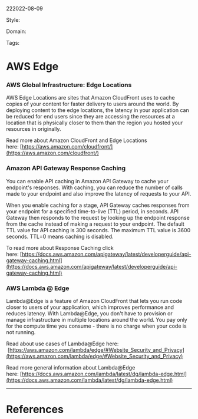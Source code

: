 222022-08-09

Style: 

Domain:

Tags:

# AWS Edge

### **AWS Global Infrastructure: Edge Locations**

AWS Edge Locations are sites that Amazon CloudFront uses to cache copies of your content for faster delivery to users around the world. By deploying content to the edge locations, the latency in your application can be reduced for end users since they are accessing the resources at a location that is physically closer to them than the region you hosted your resources in originally. 

Read more about Amazon CloudFront and Edge Locations here: [https://aws.amazon.com/cloudfront/](https://aws.amazon.com/cloudfront/)

### **Amazon API Gateway Response Caching**

You can enable API caching in Amazon API Gateway to cache your endpoint's responses. With caching, you can reduce the number of calls made to your endpoint and also improve the latency of requests to your API.

When you enable caching for a stage, API Gateway caches responses from your endpoint for a specified time-to-live (TTL) period, in seconds. API Gateway then responds to the request by looking up the endpoint response from the cache instead of making a request to your endpoint. The default TTL value for API caching is 300 seconds. The maximum TTL value is 3600 seconds. TTL=0 means caching is disabled.

To read more about Response Caching click here: [https://docs.aws.amazon.com/apigateway/latest/developerguide/api-gateway-caching.html](https://docs.aws.amazon.com/apigateway/latest/developerguide/api-gateway-caching.html)

### **AWS Lambda @ Edge**

Lambda@Edge is a feature of Amazon CloudFront that lets you run code closer to users of your application, which improves performance and reduces latency. With Lambda@Edge, you don't have to provision or manage infrastructure in multiple locations around the world. You pay only for the compute time you consume - there is no charge when your code is not running.

Read about use cases of Lambda@Edge here:  [https://aws.amazon.com/lambda/edge/#Website_Security_and_Privacy](https://aws.amazon.com/lambda/edge/#Website_Security_and_Privacy)

Read more general information about Lambda@Edge here: [https://docs.aws.amazon.com/lambda/latest/dg/lambda-edge.html](https://docs.aws.amazon.com/lambda/latest/dg/lambda-edge.html)



___
# References
